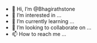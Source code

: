 - 👋 Hi, I’m @Bhagirathstone
- 👀 I’m interested in ...
- 🌱 I’m currently learning ...
- 💞️ I’m looking to collaborate on ...
- 📫 How to reach me ...

<!---
Bhagirathstone/Bhagirathstone is a ✨ special ✨ repository because its `README.md` (this file) appears on your GitHub profile.
You can click the Preview link to take a look at your changes.
--->
